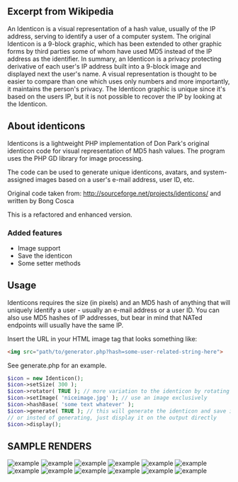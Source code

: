 ## Excerpt from Wikipedia

An Identicon is a visual representation of a hash value, usually of the
IP address, serving to identify a user of a computer system. The
original Identicon is a 9-block graphic, which has been extended to
other graphic forms by third parties some of whom have used MD5 instead
of the IP address as the identifier. In summary, an Identicon is a
privacy protecting derivative of each user's IP address built into a
9-block image and displayed next the user's name. A visual
representation is thought to be easier to compare than one which uses
only numbers and more importantly, it maintains the person's privacy.
The Identicon graphic is unique since it's based on the users IP, but
it is not possible to recover the IP by looking at the Identicon.


## About identicons

Identicons is a lightweight PHP implementation of Don Park's
original identicon code for visual representation of MD5 hash values.
The program uses the PHP GD library for image processing.

The code can be used to generate unique identicons, avatars, and
system-assigned images based on a user's e-mail address, user ID, etc.

Original code taken from: http://sourceforge.net/projects/identicons/
and written by Bong Cosca

This is a refactored and enhanced version.

### Added features

 * Image support
 * Save the identicon
 * Some setter methods

## Usage

Identicons requires the size (in pixels) and an MD5 hash of
anything that will uniquely identify a user - usually an e-mail address
or a user ID. You can also use MD5 hashes of IP addresses, but bear in
mind that NATed endpoints will usually have the same IP.

Insert the URL in your HTML image tag that looks something like:

```html
<img src="path/to/generator.php?hash=some-user-related-string-here">
```

See generate.php for an example.

```php
$icon = new Identicon();
$icon->setSize( 300 );
$icon->rotator( TRUE ); // more variation to the identicon by rotating it
$icon->setImage( 'niceimage.jpg' ); // use an image exclusively
$icon->hashBase( 'some text whatever' );
$icon->generate( TRUE ); // this will generate the identicon and save it to a path
// or insted of generating, just display it on the output directly
$icon->display();
```

## SAMPLE RENDERS
![example](samples/01.png)
![example](samples/02.png)
![example](samples/03.png)
![example](samples/04.png)
![example](samples/05.png)
![example](samples/06.png)
![example](samples/07.png)
![example](samples/08.png)
![example](samples/09.png)
![example](samples/10.png)
![example](samples/11.png)
![example](samples/12.png)
